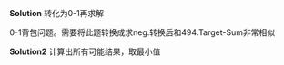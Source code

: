 [Solution]: https://leetcode-cn.com/problems/last-stone-weight-ii/solution/zui-hou-yi-kuai-shi-tou-de-zhong-liang-i-95p9/	"Solution"
[Solution2]: https://github.com/wisdompeak/LeetCode/tree/master/Dynamic_Programming/1049.Last-Stone-Weight-II	"Solution2"





**Solution** 转化为0-1再求解

0-1背包问题。需要将此题转换成求neg.转换后和494.Target-Sum非常相似



**Solution2** 计算出所有可能结果，取最小值
